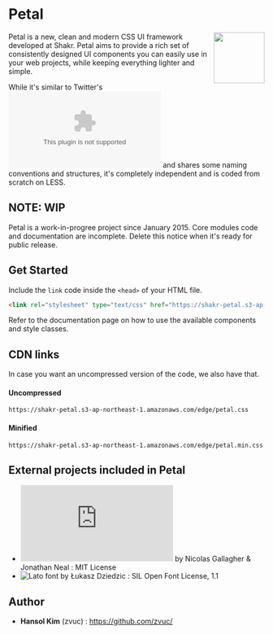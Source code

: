 Petal
=====

<img align="right" width="100" height="100" src="http://shakrmedia.github.io/petal/logo.svg">

Petal is a new, clean and modern CSS UI framework developed at Shakr. Petal aims to provide a rich set of consistently designed UI components you can easily use in your web projects, while keeping everything lighter and simple.

While it's similar to Twitter's ![Bootstrap](getbootstrap.com) and shares some naming conventions and structures, it's completely independent and is coded from scratch on LESS.

## NOTE: WIP
Petal is a work-in-progree project since January 2015. Core modules code and documentation are incomplete. Delete this notice when it's ready for public release.


## Get Started
Include the `link` code inside the `<head>` of your HTML file.
```HTML
<link rel="stylesheet" type="text/css" href="https://shakr-petal.s3-ap-northeast-1.amazonaws.com/edge/petal.min.css">
```

Refer to the documentation page on how to use the available components and style classes.


## CDN links
In case you want an uncompressed version of the code, we also have that.

#### Uncompressed 
```
https://shakr-petal.s3-ap-northeast-1.amazonaws.com/edge/petal.css
```

#### Minified 
```
https://shakr-petal.s3-ap-northeast-1.amazonaws.com/edge/petal.min.css
```


## External projects included in Petal
- ![normalize.css](https://github.com/necolas/normalize.css) by Nicolas Gallagher & Jonathan Neal : MIT License
- ![Lato font](http://www.google.com/fonts/specimen/Lato) by Łukasz Dziedzic : SIL Open Font License, 1.1


## Author
- **Hansol Kim** (zvuc) : https://github.com/zvuc/

